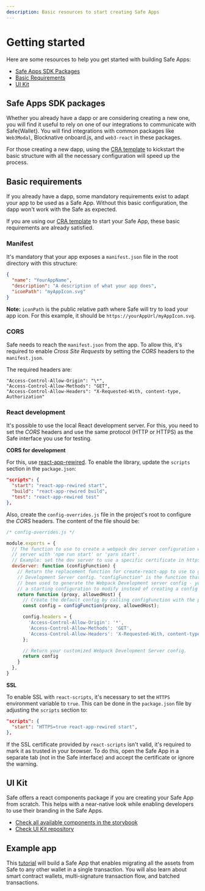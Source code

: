 ```yaml
---
description: Basic resources to start creating Safe Apps
---
```


# Getting started

Here are some resources to help you get started with building Safe Apps:

* [Safe Apps SDK Packages](#safe-apps-sdk-packages)
* [Basic Requirements](#basic-requirements)
* [UI Kit](#ui-kit)

## Safe Apps SDK packages

Whether you already have a dapp or are considering creating a new one, you will find it useful to rely on one of our integrations to communicate with Safe{Wallet}. You will find integrations with common packages like `Web3Modal`, Blocknative onboard.js, and `web3-react` in these packages.

For those creating a new dapp, using the [CRA template](https://github.com/safe-global/safe-apps-sdk/tree/main/packages/cra-template-safe-app) to kickstart the basic structure with all the necessary configuration will speed up the process.

## Basic requirements

If you already have a dapp, some mandatory requirements exist to adapt your app to be used as a Safe App. Without this basic configuration, the dapp won't work with the Safe as expected.

If you are using our [CRA template](https://github.com/safe-global/safe-apps-sdk/tree/main/packages/cra-template-safe-app) to start your Safe App, these basic requirements are already satisfied.

### Manifest

It's mandatory that your app exposes a `manifest.json` file in the root directory with this structure:

```json
{
  "name": "YourAppName",
  "description": "A description of what your app does",
  "iconPath": "myAppIcon.svg"
}
```

**Note:** `iconPath` is the public relative path where Safe will try to load your app icon. For this example, it should be `https://yourAppUrl/myAppIcon.svg`.

### CORS

Safe needs to reach the `manifest.json` from the app. To allow this, it's required to enable *Cross Site Requests* by setting the *CORS* headers to the `manifest.json`.

The required headers are:

```
"Access-Control-Allow-Origin": "\*",
"Access-Control-Allow-Methods": "GET",
"Access-Control-Allow-Headers": "X-Requested-With, content-type, Authorization"
```

### React development

It's possible to use the local React development server. For this, you need to set the *CORS* headers and use the same protocol (HTTP or HTTPS) as the Safe interface you use for testing.


**CORS for development**

For this, use [react-app-rewired](https://www.npmjs.com/package/react-app-rewired). To enable the library, update the `scripts` section in the `package.json`:

```json
"scripts": {
  "start": "react-app-rewired start",
  "build": "react-app-rewired build",
  "test": "react-app-rewired test"
},
```

Also, create the `config-overrides.js` file in the project's root to configure the *CORS* headers. The content of the file should be:

```js
/* config-overrides.js */

module.exports = {
  // The function to use to create a webpack dev server configuration when running the development
  // server with 'npm run start' or 'yarn start'.
  // Example: set the dev server to use a specific certificate in https.
  devServer: function (configFunction) {
    // Return the replacement function for create-react-app to use to generate the Webpack
    // Development Server config. "configFunction" is the function that would normally have
    // been used to generate the Webpack Development server config - you can use it to create
    // a starting configuration to modify instead of creating a config from scratch.
    return function (proxy, allowedHost) {
      // Create the default config by calling configFunction with the proxy/allowedHost parameters
      const config = configFunction(proxy, allowedHost);

      config.headers = {
        'Access-Control-Allow-Origin': '*',
        'Access-Control-Allow-Methods': 'GET',
        'Access-Control-Allow-Headers': 'X-Requested-With, content-type, Authorization',
      };

      // Return your customized Webpack Development Server config.
      return config
    }
  },
}
```

**SSL**

To enable SSL with `react-scripts`, it's necessary to set the `HTTPS` environment variable to `true`. This can be done in the `package.json` file by adjusting the `scripts` section to:

```json
"scripts": {
  "start": "HTTPS=true react-app-rewired start",
},
```

If the SSL certificate provided by `react-scripts` isn't valid, it's required to mark it as trusted in your browser. To do this, open the Safe App in a separate tab (not in the Safe interface) and accept the certificate or ignore the warning.

## UI Kit

Safe offers a react components package if you are creating your Safe App from scratch. This helps with a near-native look while enabling developers to use their branding in the Safe Apps.

* [Check all available components in the storybook](https://components.safe.global)
* [Check UI Kit repository](https://github.com/safe-global/safe-react-components)

## Example app

This [tutorial](https://github.com/gnosis/safe-apps-sdk/tree/master/guides/drain-safe-app) will build a Safe App that enables migrating all the assets from Safe to any other wallet in a single transaction. You will also learn about smart contract wallets, multi-signature transaction flow, and batched transactions.
